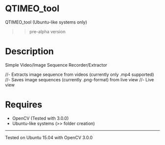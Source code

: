 # QTIMEO_tool
QTIMEO_tool (Ubuntu-like systems only)
>> pre-alpha version

Description
===============
Simple Video/Image Sequence Recorder/Extractor

//- Extracts image sequence from videos (currently only .mp4 supported)
//- Saves image sequences (currently .png-format) from live view
//- Live view


Requires
==============
- OpenCV (Tested with 3.0.0)
- Ubuntu-like systems (>> folder creation)

-----------------------------------------------------------------------------------------
Tested on Ubuntu 15.04 with OpenCV 3.0.0
